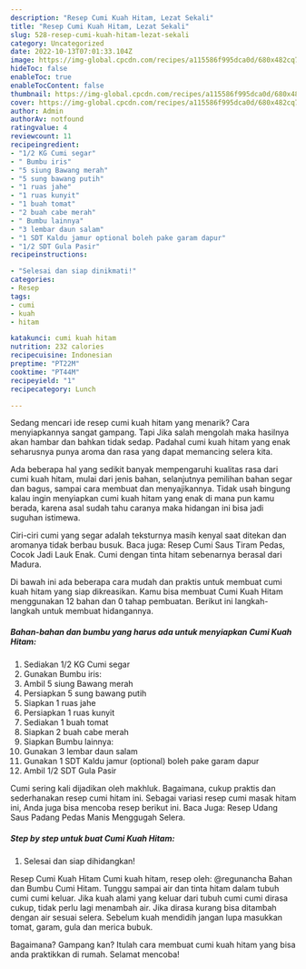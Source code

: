 ```yaml
---
description: "Resep Cumi Kuah Hitam, Lezat Sekali"
title: "Resep Cumi Kuah Hitam, Lezat Sekali"
slug: 528-resep-cumi-kuah-hitam-lezat-sekali
category: Uncategorized
date: 2022-10-13T07:01:33.104Z
image: https://img-global.cpcdn.com/recipes/a115586f995dca0d/680x482cq70/cumi-kuah-hitam-foto-resep-utama.jpg
hideToc: false
enableToc: true
enableTocContent: false
thumbnail: https://img-global.cpcdn.com/recipes/a115586f995dca0d/680x482cq70/cumi-kuah-hitam-foto-resep-utama.jpg
cover: https://img-global.cpcdn.com/recipes/a115586f995dca0d/680x482cq70/cumi-kuah-hitam-foto-resep-utama.jpg
author: Admin
authorAv: notfound
ratingvalue: 4
reviewcount: 11
recipeingredient:
- "1/2 KG Cumi segar"
- " Bumbu iris"
- "5 siung Bawang merah"
- "5 sung bawang putih"
- "1 ruas jahe"
- "1 ruas kunyit"
- "1 buah tomat"
- "2 buah cabe merah"
- " Bumbu lainnya"
- "3 lembar daun salam"
- "1 SDT Kaldu jamur optional boleh pake garam dapur"
- "1/2 SDT Gula Pasir"
recipeinstructions:

- "Selesai dan siap dinikmati!"
categories:
- Resep
tags:
- cumi
- kuah
- hitam

katakunci: cumi kuah hitam 
nutrition: 232 calories
recipecuisine: Indonesian
preptime: "PT22M"
cooktime: "PT44M"
recipeyield: "1"
recipecategory: Lunch

---
```



Sedang mencari ide resep cumi kuah hitam yang menarik? Cara menyiapkannya sangat gampang. Tapi Jika salah mengolah maka hasilnya akan hambar dan bahkan tidak sedap. Padahal cumi kuah hitam yang enak seharusnya punya aroma dan rasa yang dapat memancing selera kita.


Ada beberapa hal yang sedikit banyak mempengaruhi kualitas rasa dari cumi kuah hitam, mulai dari jenis bahan, selanjutnya pemilihan bahan segar dan bagus, sampai cara membuat dan menyajikannya. Tidak usah bingung kalau ingin menyiapkan cumi kuah hitam yang enak di mana pun kamu berada, karena asal sudah tahu caranya maka hidangan ini bisa jadi suguhan istimewa.

Ciri-ciri cumi yang segar adalah teksturnya masih kenyal saat ditekan dan aromanya tidak berbau busuk. Baca juga: Resep Cumi Saus Tiram Pedas, Cocok Jadi Lauk Enak. Cumi dengan tinta hitam sebenarnya berasal dari Madura.


Di bawah ini ada beberapa cara mudah dan praktis untuk membuat cumi kuah hitam yang siap dikreasikan. Kamu bisa membuat Cumi Kuah Hitam menggunakan 12 bahan dan 0 tahap pembuatan. Berikut ini langkah-langkah untuk membuat hidangannya.

<!--inarticleads1-->

##### Bahan-bahan dan bumbu yang harus ada untuk menyiapkan Cumi Kuah Hitam:

1. Sediakan 1/2 KG Cumi segar
1. Gunakan  Bumbu iris:
1. Ambil 5 siung Bawang merah
1. Persiapkan 5 sung bawang putih
1. Siapkan 1 ruas jahe
1. Persiapkan 1 ruas kunyit
1. Sediakan 1 buah tomat
1. Siapkan 2 buah cabe merah
1. Siapkan  Bumbu lainnya:
1. Gunakan 3 lembar daun salam
1. Gunakan 1 SDT Kaldu jamur (optional) boleh pake garam dapur
1. Ambil 1/2 SDT Gula Pasir


Cumi sering kali dijadikan oleh makhluk. Bagaimana, cukup praktis dan sederhanakan resep cumi hitam ini. Sebagai variasi resep cumi masak hitam ini, Anda juga bisa mencoba resep berikut ini. Baca Juga: Resep Udang Saus Padang Pedas Manis Menggugah Selera. 

<!--inarticleads2-->

##### Step by step untuk buat Cumi Kuah Hitam:


1. Selesai dan siap dihidangkan!

Resep Cumi Kuah Hitam Cumi kuah hitam, resep oleh: @regunancha Bahan dan Bumbu Cumi Hitam. Tunggu sampai air dan tinta hitam dalam tubuh cumi cumi keluar. Jika kuah alami yang keluar dari tubuh cumi cumi dirasa cukup, tidak perlu lagi menambah air. Jika dirasa kurang bisa ditambah dengan air sesuai selera. Sebelum kuah mendidih jangan lupa masukkan tomat, garam, gula dan merica bubuk. 

Bagaimana? Gampang kan? Itulah cara membuat cumi kuah hitam yang bisa anda praktikkan di rumah. Selamat mencoba!

